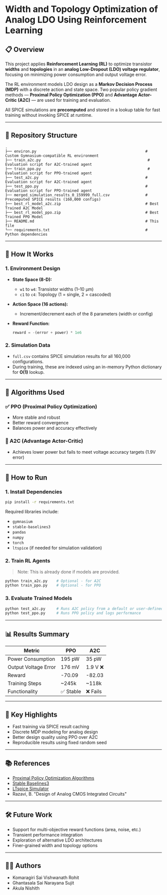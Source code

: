 # Width and Topology Optimization of Analog LDO Using Reinforcement Learning

## 📋 Overview

This project applies **Reinforcement Learning (RL)** to optimize transistor **widths** and **topologies** in an **analog Low-Dropout (LDO) voltage regulator**, focusing on minimizing power consumption and output voltage error.

The RL environment models LDO design as a **Markov Decision Process (MDP)** with a discrete action and state space. Two popular policy gradient methods — **Proximal Policy Optimization (PPO)** and **Advantage Actor-Critic (A2C)** — are used for training and evaluation.

All SPICE simulations are **precomputed** and stored in a lookup table for fast training without invoking SPICE at runtime.

---

## 📁 Repository Structure

```plaintext
.
├── environ.py                                                 # Custom Gymnasium-compatible RL environment
├── train_a2c.py                                                # Evaluation script for A2C-trained agent
├── train_ppo.py                                                # Evaluation script for PPO-trained agent
├── test_a2c.py                                                # Evaluation script for A2C-trained agent
├── test_ppo.py                                                # Evaluation script for PPO-trained agent
├── merged_simulation_results_0_159999_full.csv                # Precomputed SPICE results (160,000 configs)
├── best_rl_model_a2c.zip                                      # Best Trained A2C Model
├── best_rl_model_ppo.zip                                      # Best Trained PPO Model
├── README.md                                                  # This file
└── requirements.txt                                           # Python dependencies
```

---

## 🚀 How It Works

### 1. Environment Design

- **State Space (8-D):**
  - `w1` to `w4`: Transistor widths (1–10 µm)
  - `c1` to `c4`: Topology (1 = single, 2 = cascoded)

- **Action Space (16 actions):**
  - Increment/decrement each of the 8 parameters (width or config)

- **Reward Function:**

  ```python
  reward = -(error + power) * 1e6
  ```

### 2. Simulation Data

- `full.csv` contains SPICE simulation results for all 160,000 configurations.
- During training, these are indexed using an in-memory Python dictionary for **O(1)** lookup.

---

## 🧠 Algorithms Used

### ✅ PPO (Proximal Policy Optimization)
- More stable and robust
- Better reward convergence
- Balances power and accuracy effectively

### 🚫 A2C (Advantage Actor-Critic)
- Achieves lower power but fails to meet voltage accuracy targets (1.9V error)

---

## 🔧 How to Run

### 1. Install Dependencies

```bash
pip install -r requirements.txt
```

Required libraries include:
- `gymnasium`
- `stable-baselines3`
- `pandas`
- `numpy`
- `torch`
- `ltspice` (if needed for simulation validation)

### 2. Train RL Agents

> Note: This is already done if models are provided.

```bash
python train_a2c.py    # Optional - for A2C
python train_ppo.py    # Optional - for PPO
```

### 3. Evaluate Trained Models

```bash
python test_a2c.py     # Runs A2C policy from a default or user-defined state
python test_ppo.py     # Runs PPO policy and logs performance
```

---

## 📊 Results Summary

| Metric                  | PPO         | A2C         |
|------------------------|-------------|-------------|
| Power Consumption       | 195 pW      | 35 pW       |
| Output Voltage Error    | 176 mV      | 1.9 V ❌     |
| Reward                  | -70.09      | -82.03      |
| Training Steps          | ~245k       | ~118k       |
| Functionality           | ✅ Stable   | ❌ Fails     |

---

## 📌 Key Highlights

- Fast training via SPICE result caching
- Discrete MDP modeling for analog design
- Better design quality using PPO over A2C
- Reproducible results using fixed random seed

---

## 📚 References

- [Proximal Policy Optimization Algorithms](https://arxiv.org/abs/1707.06347)
- [Stable Baselines3](https://github.com/DLR-RM/stable-baselines3)
- [LTspice Simulator](https://www.analog.com/en/design-center/design-tools-and-calculators/ltspice-simulator.html)
- Razavi, B. "Design of Analog CMOS Integrated Circuits"

---

## 🛠 Future Work

- Support for multi-objective reward functions (area, noise, etc.)
- Transient performance integration
- Exploration of alternative LDO architectures
- Finer-grained width and topology options

---

## 👨‍💻 Authors

- Komaragiri Sai Vishwanath Rohit  
- Ghantasala Sai Narayana Sujit  
- Akula Nishith  
